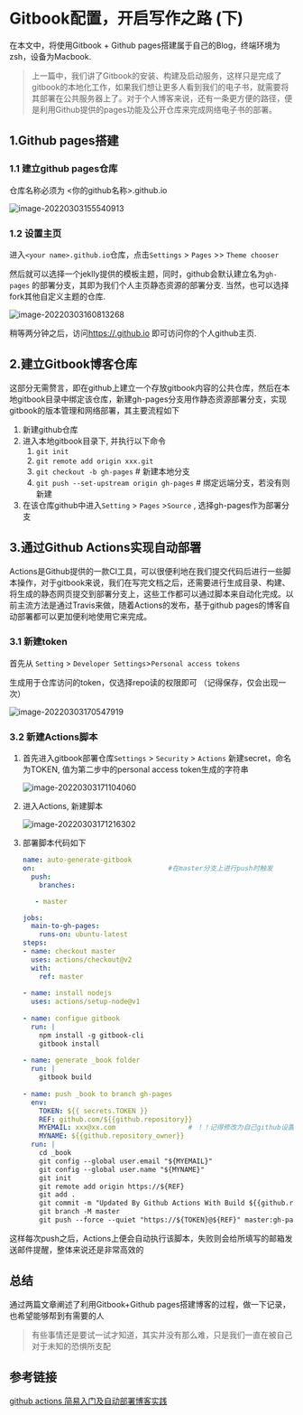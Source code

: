 # Gitbook配置，开启写作之路 (下)

在本文中，将使用Gitbook + Github pages搭建属于自己的Blog，终端环境为zsh，设备为Macbook. 

> 上一篇中，我们讲了Gitbook的安装、构建及启动服务，这样只是完成了gitbook的本地化工作，如果我们想让更多人看到我们的电子书，就需要将其部署在公共服务器上了。对于个人博客来说，还有一条更方便的路径，便是利用Github提供的pages功能及公开仓库来完成网络电子书的部署。

<!-- toc -->

## 1.Github pages搭建

### 1.1 建立github pages仓库

仓库名称必须为 <你的github名称>.github.io

![image-20220303155540913](https://cdn.jsdelivr.net/gh/HappyiRick/Album/Blogimg/202203031729720.png)

### 1.2 设置主页

进入```<your name>.github.io```仓库，点击```Settings``` > ```Pages``` >> ```Theme chooser``` 

然后就可以选择一个jeklly提供的模板主题，同时，github会默认建立名为```gh-pages``` 的部署分支，其即为我们个人主页静态资源的部署分支. 当然，也可以选择fork其他自定义主题的仓库. 

![image-20220303160813268](https://cdn.jsdelivr.net/gh/HappyiRick/Album/Blogimg/202203031729414.png)

稍等两分钟之后，访问[https://<your github name>.github.io](https://happyirick.github.io/) 即可访问你的个人github主页.

## 2.建立Gitbook博客仓库

这部分无需赘言，即在github上建立一个存放gitbook内容的公共仓库，然后在本地gitbook目录中绑定该仓库，新建gh-pages分支用作静态资源部署分支，实现gitbook的版本管理和网络部署，其主要流程如下

1. 新建github仓库
2. 进入本地gitbook目录下, 并执行以下命令
   1. <code>git init </code>
   2. <code>git remote add origin xxx.git </code>
   3. <code>git checkout -b gh-pages</code> # 新建本地分支
   4. <code>git push --set-upstream origin gh-pages</code> # 绑定远端分支，若没有则新建
3. 在该仓库github中进入```Setting``` > ```Pages``` >```Source``` , 选择gh-pages作为部署分支

## 3.通过Github Actions实现自动部署

Actions是Github提供的一款CI工具，可以很便利地在我们提交代码后进行一些脚本操作，对于gitbook来说，我们在写完文档之后，还需要进行生成目录、构建、将生成的静态网页提交到部署分支上，这些工作都可以通过脚本来自动化完成。以前主流方法是通过Travis来做，随着Actions的发布，基于github pages的博客自动部署都可以更加便利地使用它来完成。

### 3.1 新建token

首先从 ```Setting``` > ```Developer Settings```>```Personal access tokens```

 生成用于仓库访问的token，仅选择repo读的权限即可 （记得保存，仅会出现一次）

![image-20220303170547919](https://cdn.jsdelivr.net/gh/HappyiRick/Album/Blogimg/202203031729415.png)

### 3.2 新建Actions脚本

1. 首先进入gitbook部署仓库```Settings``` > ```Security``` > ```Actions``` 新建secret，命名为TOKEN, 值为第二步中的personal access token生成的字符串

   ![image-20220303171104060](https://cdn.jsdelivr.net/gh/HappyiRick/Album/Blogimg/202203031729416.png)

2. 进入Actions, 新建脚本

   ![image-20220303171216302](https://cdn.jsdelivr.net/gh/HappyiRick/Album/Blogimg/202203031729418.png)

3. 部署脚本代码如下

   ```yaml
   name: auto-generate-gitbook
   on:                                 #在master分支上进行push时触发  
     push:
       branches:
   
      - master
   
   jobs:
     main-to-gh-pages:
       runs-on: ubuntu-latest
   steps:                          
   - name: checkout master
     uses: actions/checkout@v2
     with:
       ref: master
           
   - name: install nodejs
     uses: actions/setup-node@v1
     
   - name: configue gitbook
     run: |
       npm install -g gitbook-cli          
       gitbook install
               
   - name: generate _book folder
     run: |
       gitbook build
               
   - name: push _book to branch gh-pages 
     env:
       TOKEN: ${{ secrets.TOKEN }}
       REF: github.com/${{github.repository}}
       MYEMAIL: xxx@xx.com                  # ！！记得修改为自己github设置的邮箱
       MYNAME: ${{github.repository_owner}}          
     run: |
       cd _book
       git config --global user.email "${MYEMAIL}"
       git config --global user.name "${MYNAME}"
       git init
       git remote add origin https://${REF}
       git add . 
       git commit -m "Updated By Github Actions With Build ${{github.run_number}} of ${{github.workflow}} For Github Pages ${REF}"
       git branch -M master
       git push --force --quiet "https://${TOKEN}@${REF}" master:gh-pages
   ```

这样每次push之后，Actions上便会自动执行该脚本，失败则会给所填写的邮箱发送邮件提醒，整体来说还是非常高效的

## 总结

通过两篇文章阐述了利用Gitbook+Github pages搭建博客的过程，做一下记录，也希望能够帮到有需要的人

> 有些事情还是要试一试才知道，其实并没有那么难，只是我们一直在被自己对于未知的恐惧所支配

## 参考链接

[github actions 简易入门及自动部署博客实践](https://zhuanlan.zhihu.com/p/93829286)

<!-- endtoc -->
